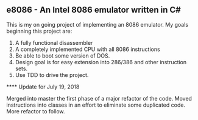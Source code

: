 ## e8086 - An Intel 8086 emulator written in C# 

This is my on going project of implementing an 8086 emulator.  My goals beginning this project are:

1. A fully functional disassembler
2. A completely implemented CPU with all 8086 instructions
3. Be able to boot some version of DOS.  
4. Design goal is for easy extension into 286/386 and other instruction sets.
5. Use TDD to drive the project.

**** Update for July 19, 2018

Merged into master the first phase of a major refactor of the code.  Moved instructions
into classes in an effort to eliminate some duplicated code.  More refactor to follow.